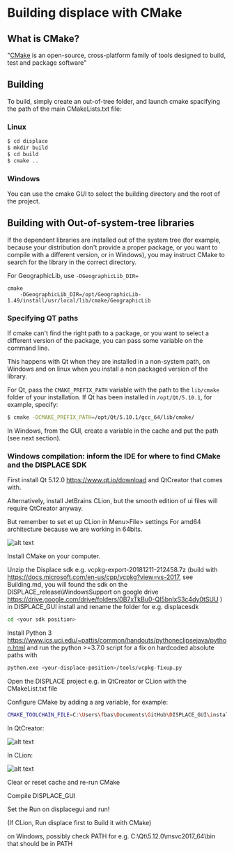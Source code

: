 # Building displace with CMake

## What is CMake?

"[CMake](https://cmake.org) is an open-source, cross-platform family of tools designed to build, test and package software"

## Building

To build, simply create an out-of-tree folder, and launch cmake spacifying the path of the main CMakeLists.txt file:

### Linux

```bash
$ cd displace
$ mkdir build
$ cd build
$ cmake ..
```

### Windows

You can use the cmake GUI to select the building directory and the root of the project.

## Building with Out-of-system-tree libraries

If the dependent libraries are installed out of the system tree (for example, because your distribution don't provide
a proper package, or you want to compile with a different version, or in Windows), you may instruct CMake to search 
for the library in the correct directory.

For GeographicLib, use `-DGeographicLib_DIR=`



```
cmake 
    -DGeographicLib_DIR=/opt/GeographicLib-1.49/install/usr/local/lib/cmake/GeographicLib 
```

### Specifying QT paths

If cmake can't find the right path to a package, or you want to select a different version of the package, you can 
pass some variable on the command line.

This happens with Qt when they are installed in a non-system path, on Windows and on linux when you install a non 
packaged version of the library.

For Qt, pass the `CMAKE_PREFIX_PATH` variable with the path to the `lib/cmake` folder of your installation.
If Qt has been installed in `/opt/Qt/5.10.1`, for example, specify:

```bash
$ cmake -DCMAKE_PREFIX_PATH=/opt/Qt/5.10.1/gcc_64/lib/cmake/
```

In Windows, from the GUI, create a variable in the cache and put the path (see next section).


### Windows compilation: inform the IDE for where to find CMake and the DISPLACE SDK

First install Qt 5.12.0 https://www.qt.io/download and QtCreator that comes with.

Alternatively, install JetBrains CLion, but the smooth edition of ui files will require QtCreator anyway.

But remember to set et up CLion in Menu>File> settings
For amd64 architecture because we are working in 64bits.

![alt text](https://github.com/frabas/DISPLACE_GUI/blob/master/docs/set_CLion_for_amd64.png)


Install CMake on your computer.

Unzip the Displace sdk e.g. vcpkg-export-20181211-212458.7z (build with https://docs.microsoft.com/en-us/cpp/vcpkg?view=vs-2017, 
see Building.md, you will found the sdk on the DISPLACE_release\WindowsSupport on
 google drive https://drive.google.com/drive/folders/0B7xTkBu0-QI5bnIxS3c4dy0tSUU ) in DISPLACE_GUI install and rename 
the folder for e.g. displacesdk

```bash
cd <your sdk position>
```

Install Python 3  https://www.ics.uci.edu/~pattis/common/handouts/pythoneclipsejava/python.html
 and run the python >=3.7.0 script for a fix on hardcoded absolute paths with

```bash
python.exe <your-displace-position>/tools/vcpkg-fixup.py
```

 Open the DISPLACE project e.g. in QtCreator or CLion with the CMakeList.txt file

 Configure CMake by adding a arg variable, for example:
```bash
CMAKE_TOOLCHAIN_FILE=C:\Users\fbas\Documents\GitHub\DISPLACE_GUI\install\displacesdk\scripts\buildsystems\vcpkg.cmake
```

In QtCreator:

![alt text](https://github.com/frabas/DISPLACE_GUI/blob/master/docs/set_CMAKE_TOOLCHAIN_FILE_in_QtCreator.png)

In CLion:

![alt text](https://github.com/frabas/DISPLACE_GUI/blob/master/docs/set_CMAKE_TOOLCHAIN_FILE_in_CLion.png)

Clear or reset cache and re-run CMake

Compile DISPLACE_GUI

Set the Run on displacegui and run!

(If CLion, Run displace first to Build it with CMake)

on Windows, possibly check PATH for e.g.  C:\Qt\5.12.0\msvc2017_64\bin that should be in PATH




